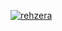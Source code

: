 [![rehzera](https://github-readme-stats.vercel.app/api?usarname=renanberton&themes=dark)](https://github.com/renanberton) 

